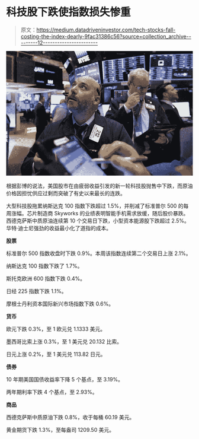 # 科技股下跌使指数损失惨重

> 原文：<https://medium.datadriveninvestor.com/tech-stocks-fall-costing-the-index-dearly-9fac31386c56?source=collection_archive---------12----------------------->

![](img/62c94841a713d2fd646129272e37ad84.png)

根据彭博的说法，美国股市在由疲弱收益引发的新一轮科技股抛售中下跌，而原油价格因担忧供应过剩而突破了有史以来最长的连跌。

大型科技股拖累纳斯达克 100 指数下跌超过 1.5%，并削减了标准普尔 500 的每周涨幅。芯片制造商 Skyworks 的业绩表明智能手机需求放缓，随后股价暴跌。西德克萨斯中质原油连续第 10 个交易日下跌，小型资本能源股下跌超过 2.5%。华特·迪士尼强劲的收益最小化了道指的成本。

**股票**

标准普尔 500 指数收盘时下跌 0.9%。本周该指数连续第二个交易日上涨 2.1%。

纳斯达克 100 指数下跌了 1.7%。

斯托克欧洲 600 指数下跌 0.4%。

日经 225 指数下跌 1.1%。

摩根士丹利资本国际新兴市场指数下跌 0.6%。

**货币**

欧元下跌 0.3%，至 1 欧元兑 1.1333 美元。

墨西哥比索上涨 0.3%，至 1 美元兑 20.132 比索。

日元上涨 0.2%，至 1 美元兑 113.82 日元。

**债券**

10 年期美国国债收益率下降 5 个基点，至 3.19%。

两年期利率下跌 4 个基点，至 2.93%。

**商品**

西德克萨斯中质原油下跌 0.8%，收于每桶 60.19 美元。

黄金期货下跌 1.3%，至每盎司 1209.50 美元。